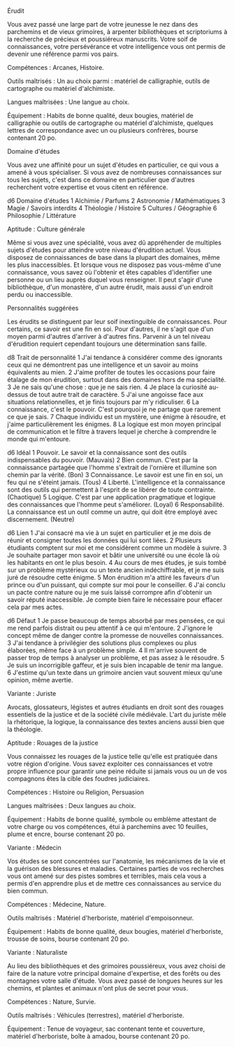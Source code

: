 


Érudit

Vous avez passé une large part de votre jeunesse le nez dans des parchemins et de vieux grimoires, à arpenter bibliothèques et scriptoriums à la recherche de précieux et poussiéreux manuscrits. Votre soif de connaissances, votre persévérance et votre intelligence vous ont permis de devenir une référence parmi vos pairs.

Compétences : Arcanes, Histoire.

Outils maîtrisés : Un au choix parmi : matériel de calligraphie, outils de cartographe ou matériel d'alchimiste.

Langues maîtrisées : Une langue au choix.

Équipement : Habits de bonne qualité, deux bougies, matériel de calligraphie ou outils de cartographe ou matériel d'alchimiste, quelques lettres de correspondance avec un ou plusieurs confrères, bourse contenant 20 po.

Domaine d'études

Vous avez une affinité pour un sujet d'études en particulier, ce qui vous a amené à vous spécialiser. Si vous avez de nombreuses connaissances sur tous les sujets, c'est dans ce domaine en particulier que d'autres recherchent votre expertise et vous citent en référence.

d6 Domaine d'études
1 Alchimie / Parfums
2 Astronomie / Mathématiques
3 Magie / Savoirs interdits
4 Théologie / Histoire
5 Cultures / Géographie
6 Philosophie / Littérature

Aptitude : Culture générale

Même si vous avez une spécialité, vous avez dû appréhender de multiples sujets d'études pour atteindre votre niveau d'érudition actuel. Vous disposez de connaissances de base dans la plupart des domaines, même les plus inaccessibles. Et lorsque vous ne disposez pas vous-même d'une connaissance, vous savez où l'obtenir et êtes capables d'identifier une personne ou un lieu auprès duquel vous renseigner. Il peut s'agir d'une bibliothèque, d'un monastère, d'un autre érudit, mais aussi d'un endroit perdu ou inaccessible.

Personnalités suggérées

Les érudits se distinguent par leur soif inextinguible de connaissances. Pour certains, ce savoir est une fin en soi. Pour d'autres, il ne s'agit que d'un moyen parmi d'autres d'arriver à d'autres fins. Parvenir à un tel niveau d'érudition requiert cependant toujours une détermination sans faille.

d8 Trait de personnalité
1 J'ai tendance à considérer comme des ignorants ceux qui ne démontrent pas une intelligence et un savoir au moins équivalents au mien.
2 J'aime profiter de toutes les occasions pour faire étalage de mon érudition, surtout dans des domaines hors de ma spécialité.
3 Je ne sais qu'une chose : que je ne sais rien.
4 Je place la curiosité au-dessus de tout autre trait de caractère.
5 J'ai une angoisse face aux situations relationnelles, et je finis toujours par m'y ridiculiser.
6 La connaissance, c'est le pouvoir. C'est pourquoi je ne partage que rarement ce que je sais.
7 Chaque individu est un mystère, une énigme à résoudre, et j'aime particulièrement les énigmes.
8 La logique est mon moyen principal de communication et le filtre à travers lequel je cherche à comprendre le monde qui m'entoure.

d6 Idéal
1 Pouvoir. Le savoir et la connaissance sont des outils indispensables du pouvoir. (Mauvais)
2 Bien commun. C'est par la connaissance partagée que l'homme s'extrait de l'ornière et illumine son chemin par la vérité. (Bon)
3 Connaissance. Le savoir est une fin en soi, un feu qui ne s'éteint jamais. (Tous)
4 Liberté. L'intelligence et la connaissance sont des outils qui permettent à l'esprit de se libérer de toute contrainte. (Chaotique)
5 Logique. C'est par une application pragmatique et logique des connaissances que l'homme peut s'améliorer. (Loyal)
6 Responsabilité. La connaissance est un outil comme un autre, qui doit être employé avec discernement. (Neutre)

d6 Lien
1 J'ai consacré ma vie à un sujet en particulier et je me dois de réunir et consigner toutes les données qui lui sont liées.
2 Plusieurs étudiants comptent sur moi et me considèrent comme un modèle à suivre.
3 Je souhaite partager mon savoir et bâtir une université ou une école là où les habitants en ont le plus besoin.
4 Au cours de mes études, je suis tombé sur un problème mystérieux ou un texte ancien indéchiffrable, et je me suis juré de résoudre cette énigme.
5 Mon érudition m'a attiré les faveurs d'un prince ou d'un puissant, qui compte sur moi pour le conseiller.
6 J'ai conclu un pacte contre nature ou je me suis laissé corrompre afin d'obtenir un savoir réputé inaccessible. Je compte bien faire le nécessaire pour effacer cela par mes actes.

d6 Défaut
1 Je passe beaucoup de temps absorbé par mes pensées, ce qui me rend parfois distrait ou peu attentif à ce qui m'entoure.
2 J'ignore le concept même de danger contre la promesse de nouvelles connaissances.
3 J'ai tendance à privilégier des solutions plus complexes ou plus élaborées, même face à un problème simple.
4 Il m'arrive souvent de passer trop de temps à analyser un problème, et pas assez à le résoudre.
5 Je suis un incorrigible gaffeur, et je suis bien incapable de tenir ma langue.
6 J'estime qu'un texte dans un grimoire ancien vaut souvent mieux qu'une opinion, même avertie.

Variante : Juriste

Avocats, glossateurs, légistes et autres étudiants en droit sont des rouages essentiels de la justice et de la société civile médiévale. L'art du juriste mêle la rhétorique, la logique, la connaissance des textes anciens aussi bien que la théologie.

Aptitude : Rouages de la justice

Vous connaissez les rouages de la justice telle qu'elle est pratiquée dans votre région d'origine. Vous savez exploiter ces connaissances et votre propre influence pour garantir une peine réduite si jamais vous ou un de vos compagnons êtes la cible des foudres judiciaires.

Compétences : Histoire ou Religion, Persuasion

Langues maîtrisées : Deux langues au choix.

Équipement : Habits de bonne qualité, symbole ou emblème attestant de votre charge ou vos compétences, étui à parchemins avec 10 feuilles, plume et encre, bourse contenant 20 po.

Variante : Médecin

Vos études se sont concentrées sur l'anatomie, les mécanismes de la vie et la guérison des blessures et maladies. Certaines parties de vos recherches vous ont amené sur des pistes sombres et terribles, mais cela vous a permis d'en apprendre plus et de mettre ces connaissances au service du bien commun.

Compétences : Médecine, Nature.

Outils maîtrisés : Matériel d'herboriste, matériel d'empoisonneur.

Équipement : Habits de bonne qualité, deux bougies, matériel d'herboriste, trousse de soins, bourse contenant 20 po.

Variante : Naturaliste

Au lieu des bibliothèques et des grimoires poussiéreux, vous avez choisi de faire de la nature votre principal domaine d'expertise, et des forêts ou des montagnes votre salle d'étude. Vous avez passé de longues heures sur les chemins, et plantes et animaux n'ont plus de secret pour vous.

Compétences : Nature, Survie.

Outils maîtrisés : Véhicules (terrestres), matériel d'herboriste.

Équipement : Tenue de voyageur, sac contenant tente et couverture, matériel d'herboriste, boîte à amadou, bourse contenant 20 po.

